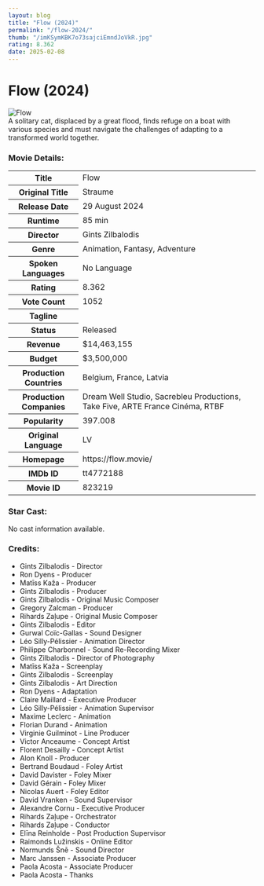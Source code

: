 ```yaml
---
layout: blog
title: "Flow (2024)"
permalink: "/flow-2024/"
thumb: "/imKSymKBK7o73sajciEmndJoVkR.jpg"
rating: 8.362
date: 2025-02-08
---
```

<h1 class="title">Flow (2024)</h1><div class="poster"><img src="{{ site.imglink }}/imKSymKBK7o73sajciEmndJoVkR.jpg" alt="Flow" class="img-fluid rounded"/></div><div class="plot">A solitary cat, displaced by a great flood, finds refuge on a boat with various species and must navigate the challenges of adapting to a transformed world together.</div><h3>Movie Details:</h3><table class="table table-bordered details"><tr><th>Title</th><td>Flow</td></tr><tr><th>Original Title</th><td>Straume</td></tr><tr><th>Release Date</th><td>29 August 2024</td></tr><tr><th>Runtime</th><td>85 min</td></tr><tr><th>Director</th><td>Gints Zilbalodis</td></tr><tr><th>Genre</th><td>Animation, Fantasy, Adventure</td></tr><tr><th>Spoken Languages</th><td>No Language</td></tr><tr><th>Rating</th><td>8.362</td></tr><tr><th>Vote Count</th><td>1052</td></tr><tr><th>Tagline</th><td></td></tr><tr><th>Status</th><td>Released</td></tr><tr><th>Revenue</th><td>$14,463,155</td></tr><tr><th>Budget</th><td>$3,500,000</td></tr><tr><th>Production Countries</th><td>Belgium, France, Latvia</td></tr><tr><th>Production Companies</th><td>Dream Well Studio, Sacrebleu Productions, Take Five, ARTE France Cinéma, RTBF</td></tr><tr><th>Popularity</th><td>397.008</td></tr><tr><th>Original Language</th><td>LV</td></tr><tr><th>Homepage</th><td> https://flow.movie/  </td></tr><tr><th>IMDb ID</th><td>tt4772188</td></tr><tr><th>Movie ID</th><td>823219</td></tr></table><h3>Star Cast:</h3><p>No cast information available.</p><h3>Credits:</h3><ul class="list-group crew"><li>Gints Zilbalodis - Director</li><li>Ron Dyens - Producer</li><li>Matīss Kaža - Producer</li><li>Gints Zilbalodis - Producer</li><li>Gints Zilbalodis - Original Music Composer</li><li>Gregory Zalcman - Producer</li><li>Rihards Zaļupe - Original Music Composer</li><li>Gints Zilbalodis - Editor</li><li>Gurwal Coïc-Gallas - Sound Designer</li><li>Léo Silly-Pélissier - Animation Director</li><li>Philippe Charbonnel - Sound Re-Recording Mixer</li><li>Gints Zilbalodis - Director of Photography</li><li>Matīss Kaža - Screenplay</li><li>Gints Zilbalodis - Screenplay</li><li>Gints Zilbalodis - Art Direction</li><li>Ron Dyens - Adaptation</li><li>Claire Maillard - Executive Producer</li><li>Léo Silly-Pélissier - Animation Supervisor</li><li>Maxime Leclerc - Animation</li><li>Florian Durand - Animation</li><li>Virginie Guilminot - Line Producer</li><li>Victor Anceaume - Concept Artist</li><li>Florent Desailly - Concept Artist</li><li>Alon Knoll - Producer</li><li>Bertrand Boudaud - Foley Artist</li><li>David Davister - Foley Mixer</li><li>David Gérain - Foley Mixer</li><li>Nicolas Auert - Foley Editor</li><li>David Vranken - Sound Supervisor</li><li>Alexandre Cornu - Executive Producer</li><li>Rihards Zaļupe - Orchestrator</li><li>Rihards Zaļupe - Conductor</li><li>Elīna Reinholde - Post Production Supervisor</li><li>Raimonds Lužinskis - Online Editor</li><li>Normunds Šnē - Sound Director</li><li>Marc Janssen - Associate Producer</li><li>Paola Acosta - Associate Producer</li><li>Paola Acosta - Thanks</li></ul>